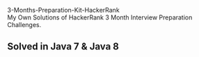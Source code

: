 3-Months-Preparation-Kit-HackerRank      
My Own Solutions of HackerRank 3 Month Interview Preparation Challenges.

##  Solved in Java 7 & Java 8
